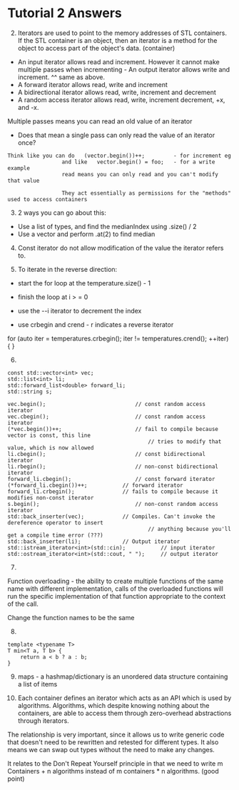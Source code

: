 # Tutorial 2 Answers

2. Iterators are used to point to the memory addresses of STL containers.
If the STL container is an object, then an iterator is a method for the object to access part
of the object's data. (container)

- An input iterator allows read and increment. However it cannot make multiple passes when
incrementing - An output iterator allows write and increment. ^^ same as above.
- A forward iterator allows read, write and increment
- A bidirectional iterator allows read, write, increment and decrement
- A random access iterator allows read, write, increment decrement, +x, and -x.

Multiple passes means you can read an old value of an iterator
- Does that mean a single pass can only read the value of an iterator once?

```
Think like you can do 	(vector.begin())++; 		- for increment eg
				 and like 	vector.begin() = foo; 	- for a write example
				 read means you can only read and you can't modify that value

				 They act essentially as permissions for the "methods" used to access containers

```

3. 2 ways you can go about this:
* Use a list of <int> types, and find the medianIndex using .size() / 2
* Use a vector and perform .at(2) to find median

4. Const iterator do not allow modification of the value the iterator refers to.

5. To iterate in the reverse direction:
* start the for loop at the temperature.size() - 1
* finish the loop at i > = 0
* use the --i iterator to decrement the index

* use crbegin and crend - r indicates a reverse iterator

for (auto iter = temperatures.crbegin(); iter != temperatures.crend(); ++iter) {
}

6. 

```
const std::vector<int> vec;
std::list<int> li;
std::forward_list<double> forward_li;
std::string s;

vec.begin(); 							// const random access iterator
vec.cbegin();							// const random access iterator
(*vec.begin())++;						// fail to compile because vector is const, this line
											// tries to modify that value, which is now allowed
li.cbegin();							// const bidirectional iterator
li.rbegin();							// non-const bidirectional iterator
forward_li.cbegin();					// const forward iterator
(*forward_li.cbegin())++;			// forward iterator
forward_li.crbegin();				// fails to compile because it modifies non-const iterator
s.begin();								// non-const random access iterator
std::back_inserter(vec);			// Compiles. Can't invoke the dereference operator to insert
											// anything because you'll get a compile time error (???)
std::back_inserter(li); 			// Output iterator
std::istream_iterator<int>(std::cin); 			// input iterator
std::ostream_iterator<int>(std::cout, " "); 	// output iterator

```

7.

Function overloading - the ability to create multiple functions of the same name with
different implementation, calls of the overloaded functions will run the specific 
implementation of that function appropriate to the context of the call.

Change the function names to be the same

8.
```
template <typename T>
T min<T a, T b> {
	return a < b ? a : b;
}

```

9. maps - a hashmap/dictionary is an unordered data structure containing a list of items

10. Each container defines an iterator which acts as an API which is used by algorithms.
Algorithms, which despite knowing nothing about the containers, are able to access them
through zero-overhead abstractions through iterators.

The relationship is very important, since it allows us to write generic code that doesn't
need to be rewritten and retested for different types. It also means we can swap out types
without the need to make any changes.

It relates to the Don't Repeat Yourself principle in that we need to write m Containers +
n algorithms instead of m containers * n algorithms. (good point)
